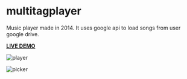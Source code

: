 # multitagplayer
Music player made in 2014. It uses google api to load songs from user google drive.

**[LIVE DEMO](https://emfmesquita.github.io/mtp)**

![player](https://i.imgur.com/HCkTMsV.png)

![picker](https://i.imgur.com/ZrzP8Om.png)

